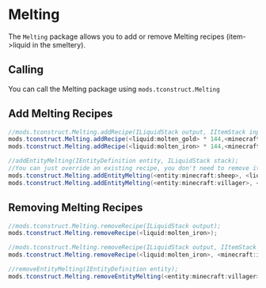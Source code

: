 # Melting

The `Melting` package allows you to add or remove Melting recipes (item->liquid in the smeltery).

## Calling
You can call the Melting package using `mods.tconstruct.Melting`

## Add Melting Recipes

```JAVA
//mods.tconstruct.Melting.addRecipe(ILiquidStack output, IItemStack input, @Optional int temp);
mods.tconstruct.Melting.addRecipe(<liquid:molten_gold> * 144,<minecraft:gold_ingot>);
mods.tconstruct.Melting.addRecipe(<liquid:molten_iron> * 144,<minecraft:iron_ingot>, 500);

//addEntityMelting(IEntityDefinition entity, ILiquidStack stack);
//You can just override an existing recipe, you don't need to remove it first!
mods.tconstruct.Melting.addEntityMelting(<entity:minecraft:sheep>, <liquid:cryotheum>);
mods.tconstruct.Melting.addEntityMelting(<entity:minecraft:villager>, <liquid:cryotheum>);

```

## Removing Melting Recipes

```JAVA
//mods.tconstruct.Melting.removeRecipe(ILiquidStack output);
mods.tconstruct.Melting.removeRecipe(<liquid:molten_iron>);

//mods.tconstruct.Melting.removeRecipe(ILiquidStack output, IItemStack input);
mods.tconstruct.Melting.removeRecipe(<liquid:molten_iron>, <minecraft:iron_ingot>);

//removeEntityMelting(IEntityDefinition entity);
mods.tconstruct.Melting.removeEntityMelting(<entity:minecraft:villager>);
```